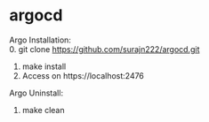 # argocd

Argo Installation:  
0. git clone https://github.com/surajn222/argocd.git 
1. make install
2. Access on https://localhost:2476

Argo Uninstall:
1. make clean